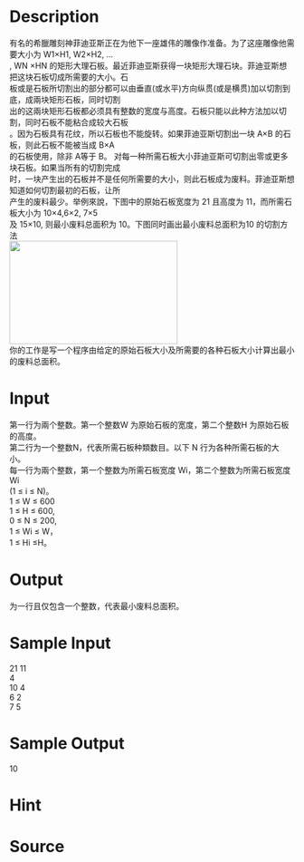 
# Description

<div class="content"><div>有名的希臘雕刻神菲迪亚斯正在为他下一座雄伟的雕像作准备。为了这座雕像他需要大小为 W1×H1, W2×H2, ...</div>
<div>, WN ×HN 的矩形大理石板。最近菲迪亚斯获得一块矩形大理石块。菲迪亚斯想把这块石板切成所需要的大小。石</div>
<div>板或是石板所切割出的部分都可以由垂直(或水平)方向纵贯(或是横贯)加以切割到底，成兩块矩形石板，同时切割</div>
<div>出的这兩块矩形石板都必须具有整数的宽度与高度。石板只能以此种方法加以切割，同时石板不能粘合成较大石板</div>
<div>。因为石板具有花纹，所以石板也不能旋转。如果菲迪亚斯切割出一块 A×B 的石板，则此石板不能被当成 B×A </div>
<div>的石板使用，除非 A等于 B。 对每一种所需石板大小菲迪亚斯可切割出零或更多块石板。如果当所有的切割完成</div>
<div>时，一块产生出的石板并不是任何所需要的大小，则此石板成为废料。菲迪亚斯想知道如何切割最初的石板，让所</div>
<div>产生的废料最少。举例來說，下图中的原始石板宽度为 21 且高度为 11，而所需石板大小为 10×4,6×2, 7×5 </div>
<div>及 15×10, 则最小废料总面积为 10。下图同时画出最小废料总面积为10 的切割方法</div>
<div><img src="/source/bzoj/5053/img/aHR0cHM6Ly9seWRzeS5jb20vSnVkZ2VPbmxpbmUvdXBsb2FkLzIwMTcwOS8xMSgxKS5qcGc=.jpg" width="297" height="182" alt=""/></div>
<div>你的工作是写一个程序由给定的原始石板大小及所需要的各种石板大小计算出最小的废料总面积。</div></div>

# Input

<div class="content"><div>第一行为兩个整数。第一个整数W 为原始石板的宽度，第二个整数H 为原始石板的高度。</div>
<div>第二行为一个整数N，代表所需石板种類数目。以下 N 行为各种所需石板的大小。</div>
<div>每一行为兩个整数，第一个整数为所需石板宽度 Wi，第二个整数为所需石板宽度 Wi </div>
<div>(1 ≤ i ≤ N)。</div>
<div>1 ≤ W ≤ 600</div>
<div>1 ≤ H ≤ 600,</div>
<div>0 ≤ N ≤ 200,</div>
<div>1 ≤ Wi ≤ W，</div>
<div>1 ≤ Hi ≤H。</div>
<div></div>
<p class="MsoNormal"></p>
<p></p></div>

# Output

<div class="content"><div>为一行且仅包含一个整数，代表最小废料总面积。</div>
<div></div>
<p></p></div>

# Sample Input

<div class="content"><span class="sampledata">21 11<br/>
4<br/>
10 4<br/>
6 2<br/>
7 5</span></div>

# Sample Output

<div class="content"><span class="sampledata">10</span></div>

# Hint

<div class="content"><p></p></div>

# Source

<div class="content"><p><a href="problemset.php?search="></a></p></div>

